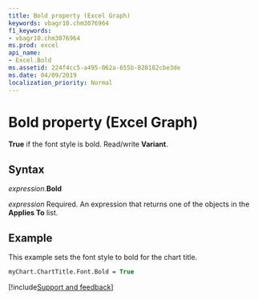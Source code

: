 ```yaml
---
title: Bold property (Excel Graph)
keywords: vbagr10.chm3076964
f1_keywords:
- vbagr10.chm3076964
ms.prod: excel
api_name:
- Excel.Bold
ms.assetid: 224f4cc5-a495-062a-655b-828182cbe3de
ms.date: 04/09/2019
localization_priority: Normal
---
```



# Bold property (Excel Graph)

**True** if the font style is bold. Read/write **Variant**.

## Syntax

_expression_.**Bold**

_expression_ Required. An expression that returns one of the objects in the **Applies To** list.


## Example

This example sets the font style to bold for the chart title.

```vb
myChart.ChartTitle.Font.Bold = True
```

[!include[Support and feedback](~/includes/feedback-boilerplate.md)]